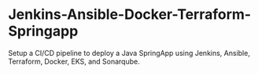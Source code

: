 # Jenkins-Ansible-Docker-Terraform-Springapp
Setup a CI/CD pipeline to deploy a Java SpringApp using Jenkins, Ansible, Terraform, Docker, EKS, and Sonarqube.
